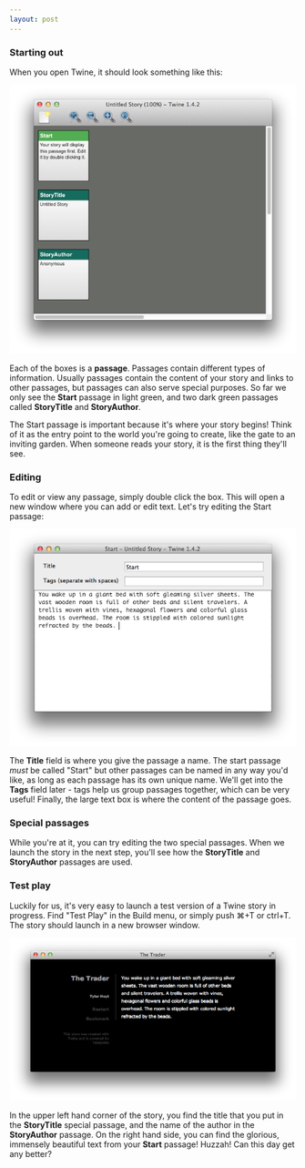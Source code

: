 ```yaml
---
layout: post
---
```


### Starting out

When you open Twine, it should look something like this:

![An empty twine project](images/intro/1.png)

Each of the boxes is a **passage**. Passages contain different types of information. Usually passages contain the content of your story and links to other passages, but passages can also serve special purposes. So far we only see the **Start** passage in light green, and two dark green passages called **StoryTitle** and **StoryAuthor**.

The Start passage is important because it's where your story begins! Think of it as the entry point to the world you're going to create, like the gate to an inviting garden. When someone reads your story, it is the first thing they'll see.

### Editing

To edit or view any passage, simply double click the box. This will open a new window where you can add or edit text. Let's try editing the Start passage:

![Edit window](images/intro/2.png)

The **Title** field is where you give the passage a name. The start passage *must* be called "Start" but other passages can be named in any way you'd like, as long as each passage has its own unique name. We'll get into the **Tags** field later - tags help us group passages together, which can be very useful! Finally, the large text box is where the content of the passage goes. 

### Special passages

While you're at it, you can try editing the two special passages. When we launch the story in the next step, you'll see how the **StoryTitle** and **StoryAuthor** passages are used.

### Test play

Luckily for us, it's very easy to launch a test version of a Twine story in progress. Find "Test Play" in the Build menu, or simply push ⌘+T or ctrl+T. The story should launch in a new browser window.

![Test play](images/intro/3.png)

In the upper left hand corner of the story, you find the title that you put in the **StoryTitle** special passage, and the name of the author in the **StoryAuthor** passage. On the right hand side, you can find the glorious, immensely beautiful text from your **Start** passage! Huzzah! Can this day get any better?